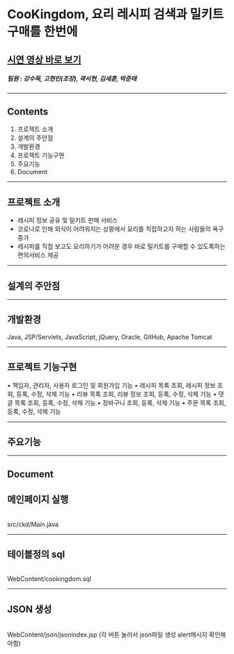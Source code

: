 # CooKingdom, 요리 레시피 검색과 밀키트 구매를 한번에
## [시연 영상 바로 보기](https://youtu.be/ZX5bDemHHXQ) 
##### 팀원 : 강수목, 고현민(조장), 곽서현, 김세훈, 박준태
---
## Contents
1. 프로젝트 소개
2. 설계의 주안점
3. 개발환경
4. 프로젝트 기능구현
5. 주요기능
6. Document
---
## 프로젝트 소개
- 레시피 정보 공유 및 밀키트 판매 서비스
- 코로나로 인해 외식이 어려워지는 상황에서 요리를 직접하고자 하는 사람들의 욕구 증가
- 레시피를 직접 보고도 요리하기가 어려운 경우 바로 밀키트를 구매할 수 있도록하는 편의서비스 제공

---
## 설계의 주안점


---
## 개발환경
Java, JSP/Servlets, JavaScript, jQuery, Oracle, GitHub, Apache Tomcat

---
## 프로젝트 기능구현
•	책임자, 관리자, 사용자 로그인 및 회원가입 기능
•	레시피 목록 조회, 레시피 정보 조회, 등록, 수정, 삭제 기능
•	리뷰 목록 조회, 리뷰 정보 조회, 등록, 수정, 삭제 기능
•	댓글 목록 조회, 등록, 수정, 삭제 기능
•	장바구니 조회, 등록, 삭제 기능
•	주문 목록 조회, 등록, 수정, 삭제 기능

---
## 주요기능

---
## Document

<h2>메인페이지 실행</h2><br>
  src/ckd/Main.java <br>
  <hr>
  <h2>테이블정의 sql</h2><br>
  WebContent/cookingdom.sql<br>
  <hr>
<h2>JSON 생성</h2><br>
  WebContent/json/jsonindex.jsp  (각 버튼 눌러서 json파일 생성 alert메시지 확인해야함)
